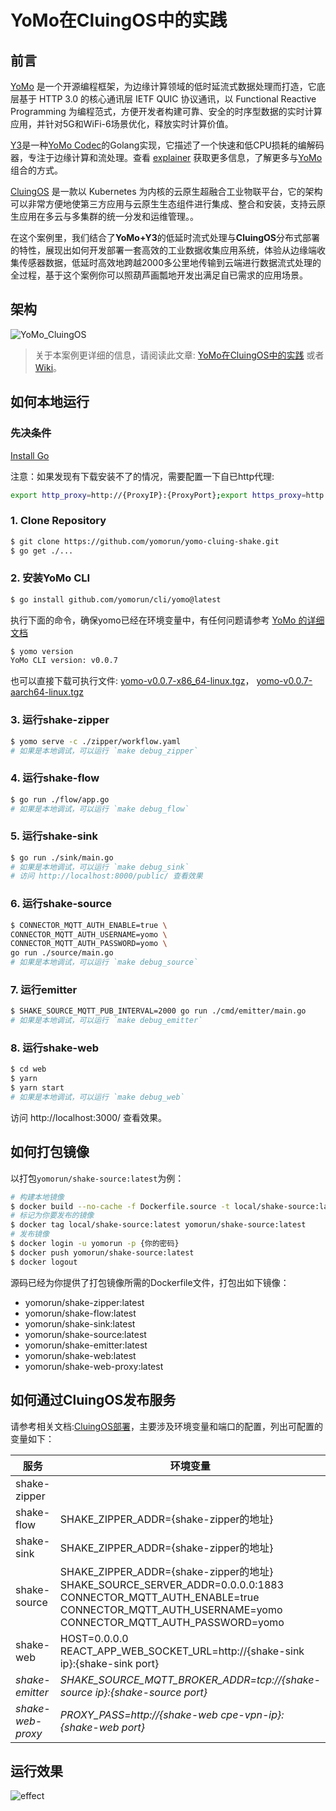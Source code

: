 # YoMo在CluingOS中的实践

## 前言

[YoMo](https://github.com/yomorun/yomo) 是一个开源编程框架，为边缘计算领域的低时延流式数据处理而打造，它底层基于 HTTP 3.0 的核心通讯层 IETF QUIC 协议通讯，以 Functional Reactive Programming 为编程范式，方便开发者构建可靠、安全的时序型数据的实时计算应用，并针对5G和WiFi-6场景优化，释放实时计算价值。

[Y3](https://github.com/yomorun/y3-codec-golang)是一种[YoMo Codec](https://github.com/yomorun/yomo-codec)的Golang实现，它描述了一个快速和低CPU损耗的编解码器，专注于边缘计算和流处理。查看 [explainer](https://github.com/yomorun/y3-codec-golang/blob/master/explainer_CN.md) 获取更多信息，了解更多与[YoMo](https://github.com/yomorun/yomo)组合的方式。

[CluingOS](https://www.cluing.com.cn/) 是一款以 Kubernetes 为内核的云原生超融合工业物联平台，它的架构可以非常方便地使第三方应用与云原生生态组件进行集成、整合和安装，支持云原生应用在多云与多集群的统一分发和运维管理。。

在这个案例里，我们结合了**YoMo+Y3**的低延时流式处理与**CluingOS**分布式部署的特性，展现出如何开发部署一套高效的工业数据收集应用系统，体验从边缘端收集传感器数据，低延时高效地跨越2000多公里地传输到云端进行数据流式处理的全过程，基于这个案例你可以照葫芦画瓢地开发出满足自已需求的应用场景。

## 架构

![YoMo_CluingOS](https://github.com/yomorun/yomo-cluing-shake/releases/download/v0.1.0/YoMo_CluingOS.png)

> 关于本案例更详细的信息，请阅读此文章: [YoMo在CluingOS中的实践](https://github.com/yomorun/yomo-cluing-shake/blob/main/BLOG.md) 或者 [Wiki](https://github.com/yomorun/yomo-cluing-shake/wiki/YoMo%E5%9C%A8CluingOS%E4%B8%AD%E7%9A%84%E5%AE%9E%E8%B7%B5)。



## 如何本地运行

### 先决条件

[Install Go](https://golang.org/doc/install)

注意：如果发现有下载安装不了的情况，需要配置一下自已http代理:

```bash
export http_proxy=http://{ProxyIP}:{ProxyPort};export https_proxy=http://{ProxyIP}:{ProxyPort};
```

### 1. Clone Repository

```bash 
$ git clone https://github.com/yomorun/yomo-cluing-shake.git
$ go get ./...
```

### 2. 安装YoMo CLI

```bash
$ go install github.com/yomorun/cli/yomo@latest
```

执行下面的命令，确保yomo已经在环境变量中，有任何问题请参考 [YoMo 的详细文档](https://github.com/yomorun/yomo)

```bash
$ yomo version
YoMo CLI version: v0.0.7
```

也可以直接下载可执行文件: [yomo-v0.0.7-x86_64-linux.tgz](https://github.com/yomorun/cli/releases/download/v0.0.7/yomo-v0.0.7-x86_64-linux.tgz)， [yomo-v0.0.7-aarch64-linux.tgz](https://github.com/yomorun/cli/releases/download/v0.0.7/yomo-v0.0.7-aarch64-linux.tgz)

### 3. 运行shake-zipper

```bash
$ yomo serve -c ./zipper/workflow.yaml
# 如果是本地调试，可以运行 `make debug_zipper`
```

### 4. 运行shake-flow

```bash
$ go run ./flow/app.go
# 如果是本地调试，可以运行 `make debug_flow`
```

### 5. 运行shake-sink

```bash
$ go run ./sink/main.go
# 如果是本地调试，可以运行 `make debug_sink`
# 访问 http://localhost:8000/public/ 查看效果
```

### 6. 运行shake-source

```bash
$ CONNECTOR_MQTT_AUTH_ENABLE=true \
CONNECTOR_MQTT_AUTH_USERNAME=yomo \
CONNECTOR_MQTT_AUTH_PASSWORD=yomo \
go run ./source/main.go
# 如果是本地调试，可以运行 `make debug_source`
```

### 7. 运行emitter

```bash
$ SHAKE_SOURCE_MQTT_PUB_INTERVAL=2000 go run ./cmd/emitter/main.go
# 如果是本地调试，可以运行 `make debug_emitter`
```

### 8. 运行shake-web

```bash
$ cd web
$ yarn
$ yarn start
# 如果是本地调试，可以运行 `make debug_web`
```

访问 http://localhost:3000/ 查看效果。

## 如何打包镜像

以打包`yomorun/shake-source:latest`为例：

```bash
# 构建本地镜像
$ docker build --no-cache -f Dockerfile.source -t local/shake-source:latest .
# 标记为你要发布的镜像
$ docker tag local/shake-source:latest yomorun/shake-source:latest
# 发布镜像
$ docker login -u yomorun -p {你的密码}
$ docker push yomorun/shake-source:latest
$ docker logout
```

源码已经为你提供了打包镜像所需的Dockerfile文件，打包出如下镜像：

- yomorun/shake-zipper:latest
- yomorun/shake-flow:latest
- yomorun/shake-sink:latest
- yomorun/shake-source:latest
- yomorun/shake-emitter:latest
- yomorun/shake-web:latest
- yomorun/shake-web-proxy:latest



## 如何通过CluingOS发布服务

请参考相关文档:[CluingOS部署](https://github.com/yomorun/yomo-cluing-shake/blob/main/BLOG.md#cluingos%E9%83%A8%E7%BD%B2)，主要涉及环境变量和端口的配置，列出可配置的变量如下：

| 服务              | 环境变量                                                     | 暴露端口  |
| ----------------- | ------------------------------------------------------------ | --------- |
| shake-zipper      |                                                              | 9000/UDP  |
| shake-flow        | SHAKE_ZIPPER_ADDR={shake-zipper的地址}                       |           |
| shake-sink        | SHAKE_ZIPPER_ADDR={shake-zipper的地址}                       | 8000/TCP  |
| shake-source      | SHAKE_ZIPPER_ADDR={shake-zipper的地址}<br />SHAKE_SOURCE_SERVER_ADDR=0.0.0.0:1883<br />CONNECTOR_MQTT_AUTH_ENABLE=true<br />CONNECTOR_MQTT_AUTH_USERNAME=yomo<br />CONNECTOR_MQTT_AUTH_PASSWORD=yomo | 1883/TCP  |
| shake-web         | HOST=0.0.0.0<br />REACT_APP_WEB_SOCKET_URL=http://{shake-sink ip}:{shake-sink port} | 3000/HTTP |
| *shake-emitter*   | *SHAKE_SOURCE_MQTT_BROKER_ADDR=tcp://{shake-source ip}:{shake-source port}* |           |
| *shake-web-proxy* | *PROXY_PASS=http://{shake-web cpe-vpn-ip}:{shake-web port}*  | 8989/HTTP |



## 运行效果

![effect](https://github.com/yomorun/yomo-cluing-shake/releases/download/v0.1.0/effect.gif)
